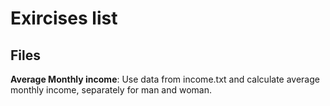 Exircises list
========

Files
---------

**Average Monthly income**:
Use data from income.txt and calculate average monthly income, separately for man and woman.
